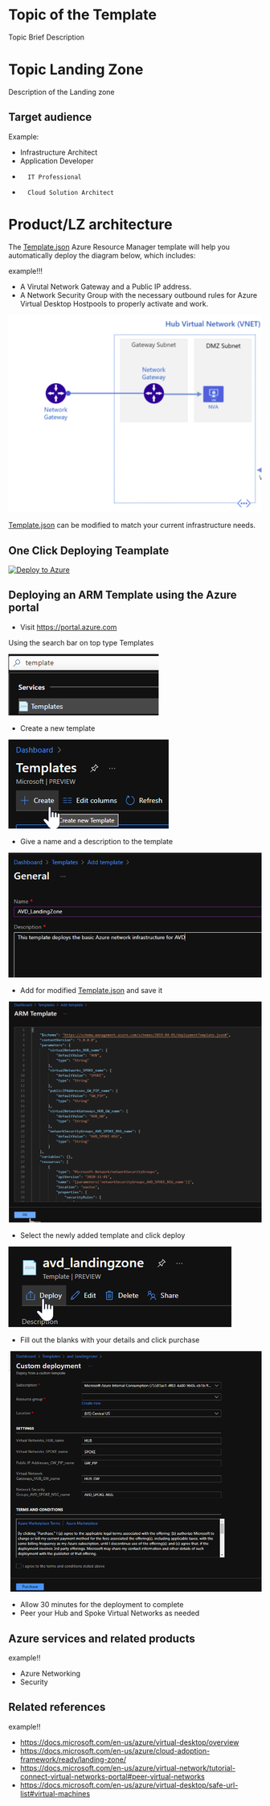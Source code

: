 # Topic of the Template

Topic Brief Description

# Topic Landing Zone

Description of the Landing zone


## Target audience

Example:
- Infrastructure Architect
- Application Developer
-       IT Professional
-       Cloud Solution Architect

# Product/LZ architecture

The [Template.json](https://github.com/git-pranayshah/template/blob/master/template.json) Azure Resource Manager template will help you automatically deploy the diagram below, which includes:

example!!!

- A Virutal Network Gateway and a Public IP address.
- A Network Security Group with the necessary outbound rules for Azure Virtual Desktop Hostpools to properly activate and work.

![alt image](https://github.com/git-pranayshah/template/blob/master/images/Landing_Zone_Template.png)

[Template.json](https://github.com/git-pranayshah/template/blob/master/template.json) can be modified to match your current infrastructure needs.

## One Click Deploying Teamplate
[![Deploy to Azure](https://aka.ms/deploytoazurebutton)](https://portal.azure.com/#create/Microsoft.Template/uri/https://raw.githubusercontent.com/git-pranayshah/template/master/template.json?token=GHSAT0AAAAAABSFVRSG6CT2QLFAUT3HUBFSYRHIKEQ)


## Deploying an ARM Template using the Azure portal

- Visit https://portal.azure.com

Using the search bar on top type Templates

![alt image](https://github.com/git-pranayshah/template/blob/master/images/Search.png)

- Create a new template

![alt image](https://github.com/git-pranayshah/template/blob/master/images/create.png)

- Give a name and a description to the template

![alt image](https://github.com/git-pranayshah/template/blob/master/images/Name%20and%20Description.png)

- Add for modified [Template.json](https://github.com/git-pranayshah/template/blob/master/template.json) and save it

![alt image](https://github.com/git-pranayshah/template/blob/master/images/add%20code.png)

- Select the newly added template and click deploy

![alt image](https://github.com/git-pranayshah/template/blob/master/images/Select%20and%20deploy%20template.png)

- Fill out the blanks with your details and click purchase

![alt image](https://github.com/git-pranayshah/template/blob/master/images/Fill%20out%20the%20details%20and%20purchase.png)

- Allow 30 minutes for the deployment to complete
- Peer your Hub and Spoke Virtual Networks as needed

## Azure services and related products

example!!
- Azure Networking
- Security

## Related references
example!!
- https://docs.microsoft.com/en-us/azure/virtual-desktop/overview
- https://docs.microsoft.com/en-us/azure/cloud-adoption-framework/ready/landing-zone/
- https://docs.microsoft.com/en-us/azure/virtual-network/tutorial-connect-virtual-networks-portal#peer-virtual-networks
- https://docs.microsoft.com/en-us/azure/virtual-desktop/safe-url-list#virtual-machines



